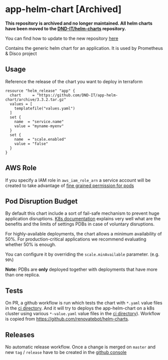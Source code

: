 # app-helm-chart [Archived]

**This repository is archived and no longer maintained. All helm charts have been moved to the [DND-IT/helm-charts](https://github.com/DND-IT/helm-charts) repository.**

You can find how to update to the new repository [here](https://github.com/DND-IT/helm-charts/blob/main/charts/app/README.md)

Contains the generic helm chart for an application. It is used by Prometheus & Disco project

## Usage

Reference the release of the chart you want to deploy in terraform

```hcl
resource "helm_release" "app" {
  chart     = "https://github.com/DND-IT/app-helm-chart/archive/3.3.2.tar.gz"
  values = [
    templatefile("values.yaml")
  ]
  set {
    name  = "service.name"
    value = "myname-myenv"
  }
  set {
    name  = "scale.enabled"
    value = "false"
  }
}
```

## AWS Role

If you specify a IAM role in `aws_iam_role_arn` a service account will be created to take advantage of [fine grained permission for pods](https://aws.amazon.com/blogs/opensource/introducing-fine-grained-iam-roles-service-accounts/)

## Pod Disruption Budget

By default this chart include a sort of fail-safe mechanism to prevent huge application disruptions. [K8s documentation](https://kubernetes.io/docs/concepts/workloads/pods/disruptions/) explains very well what are the benefits and the limits of settings PDBs in case of voluntary disruptions.

For highly-available deployments, the chart allows a minimum availability of 50%. For production-critical applications we recommend evaluating whether 50% is enough.

You can configure it by overriding the `scale.minAvailable` parameter. (e.g. `90%`)

**Note:** PDBs are **only** deployed together with deployments that have more than one replica.

## Tests

On PR, a github workflow is run which tests the chart with `*.yaml` value files in the [ci directory](ci). And it will try to deploys the app-helm-chart on a k8s cluster using
various `*-value.yaml` value files in the [ci directory](ci)). Workflow is copied from <https://github.com/renovatebot/helm-charts>.

## Releases

No automatic release workflow. Once a change is merged on `master` and new `tag` / `release` have to be created in the [github console](https://github.com/DND-IT/app-helm-chart/releases)
